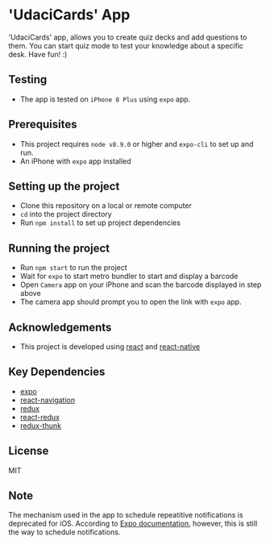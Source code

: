 # 'UdaciCards' App

'UdaciCards' app, allows you to create quiz decks and add questions to them. You can start quiz mode to test your knowledge about a specific desk. Have fun! :)  


## Testing
- The app is tested on `iPhone 8 Plus` using `expo` app.

## Prerequisites

- This project requires `node v8.9.0` or higher and `expo-cli` to set up and run.
- An iPhone with `expo` app installed

## Setting up the project

- Clone this repository on a local or remote computer
- `cd` into the project directory 
- Run `npm install` to set up project dependencies

## Running the project

- Run `npm start` to run the project
- Wait for `expo` to start metro bundler to start and display a barcode 
- Open `Camera` app on your iPhone and scan the barcode displayed in step above
- The camera app should prompt you to open the link with `expo` app.

## Acknowledgements

- This project is developed using [react](https://github.com/facebook/react) and [react-native](https://github.com/facebook/react-native)

## Key Dependencies
- [expo](https://expo.io/)
- [react-navigation](https://github.com/ReactTraining/react-router/tree/master/packages/react-router-dom)
- [redux](https://github.com/facebook/prop-types)
- [react-redux](https://github.com/reduxjs/react-redux)
- [redux-thunk](https://github.com/reduxjs/redux-thunk)

## License

MIT


## Note

The mechanism used in the app to schedule repeatitive notifications is deprecated for iOS. According to [Expo documentation](https://docs.expo.io/versions/latest/sdk/notifications/#notificationsschedulelocalnotificationasynclocalnotification-schedulingoptions), however, this is still the way to schedule notifications. 
